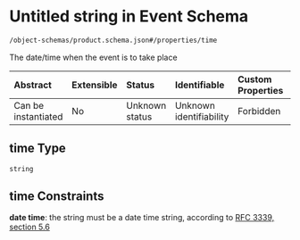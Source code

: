# Untitled string in Event Schema

```txt
/object-schemas/product.schema.json#/properties/time
```

The date/time when the event is to take place

| Abstract            | Extensible | Status         | Identifiable            | Custom Properties | Additional Properties | Access Restrictions | Defined In                                                                              |
| :------------------ | :--------- | :------------- | :---------------------- | :---------------- | :-------------------- | :------------------ | :-------------------------------------------------------------------------------------- |
| Can be instantiated | No         | Unknown status | Unknown identifiability | Forbidden         | Allowed               | none                | [event.schema.json*](../../out/object-schemas/event.schema.json "open original schema") |

## time Type

`string`

## time Constraints

**date time**: the string must be a date time string, according to [RFC 3339, section 5.6](https://tools.ietf.org/html/rfc3339 "check the specification")
